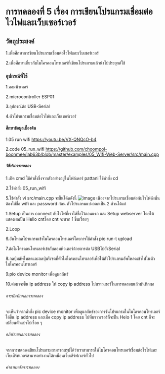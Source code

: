 # การทดลองที่ 5 เรื่อง การเขียนโปรแกรมเชื่อมต่อไวไฟและเว็บเซอร์เวอร์

## วัตถุประสงค์
1.เพื่อศึกษาการขียนโปรแกรมเชื่อมต่อไวไฟและเว็บเซอร์เวอร์

2.เพื่อศึกษาเกี่ยวกับไมโครคอนโทรเลอร์ที่เขียนโปรแกรมแล้วนำไปประยุกต์ใช้
### อุปกรณ์ที่ใช้
1.คอมพิวเตอร์

2.microcontroller ESP01

3.อุปกรณ์ต่อ USB-Serial

4.ตัวโปรแกรมเชื่อมต่อไวไฟและเว็บเซอร์เวอร์

#### ศึกษาข้อมูลเบื้องต้น

1.05 run wifi https://youtu.be/VX-QNQcO-b4

2.code 05_run_wifi https://github.com/choompol-boonmee/lab63b/blob/master/examples/05_Wifi-Web-Server/src/main.cpp

##### วิธีทำการทดลอง

1.เปิด cmd ใช้คำสั่งซึ่งจากตัวอย่างอยู่ในโฟล์เดอร์ pattani ใช้คำสั่ง cd

2.ใช้คำสั่ง 05_run_wifi

5.ใช้คำสั่ง vi src/main.cpp จะขึ้นโค้ดดังนี้
![image](https://user-images.githubusercontent.com/80880126/112214968-64b93b80-8c52-11eb-913f-087eabe36af5.png)
เนืองจากโปรแกรมเชื่อมต่อกับไวไฟดังนั้นต้องใส่ชื่อ wifi และ password ก่อน ตัวโปรแกรมแบ่งออกเป็น 2 ส่วนได้แก่

   1.Setup เป็นการ connect กับไวไฟที่เราใส่ชื่อไว้ตอนแรก และ Setup webserver โดยให้แสดงผลเป็น Hello cntโดย cnt จะบวก 1 ขึ้นเรื่อยๆ

   2.Loop

6.อัพโหลดโปรแกรมเข้าไมโครคอนโทรเลอร์โดยการใช้คำสั่ง pio run-t upload

7.ต่อไมโครคอนโทรเลอร์เข้ากับคอมพิวเตอร์ด้วยการต่อ USBไปยังSerial

8.กดปุ่มลัพโหลดและกดปุ่มรีเซตที่ตัวไมโครคอนโทรเลอร์เพื่อให้ตัวโปรแกรมอัพโหลดเข้าไปในตัวไมโครคอนโทรเลอร์

9.pio device monitor เพื่อดูผลลัพธ์ 

10.ต่อมาจะขึ้น ip address ให้ copy ip address ไปบราวเซอร์ในการทดสอบแล้วบันทึกผล

###### การบันทึกผลการทดลอง
จะเห็นว่าจากค่ำสั่ง pic device monitor เพื่อดูแลลัพธ์ของการรันโปรแกรมในไมโครคอนโทรเลอร์ได้ขึ้น ip address และเมื่อ copy ip address ไปที่บราวเซอร์ก็จะป็น Helo 1 โดย cnt ก็จะเปลี่ยนตัวแปรไปเรื่อย ๆ 

###### อภิปรายผลการทดลอง

จากการทดลองเขียนโปรแกรมสามารถสรุปได้ว่าเราสามารถให้ไมโครคอนโทรเลอร์เชื่อมต่อไวไฟและเว็บเซิร์ฟเวอร์สามารถทำงานได้เหมือนเว็บเสิร์ฟเวอร์ทั่วไป

###### คำถามหลังการทดลอง
